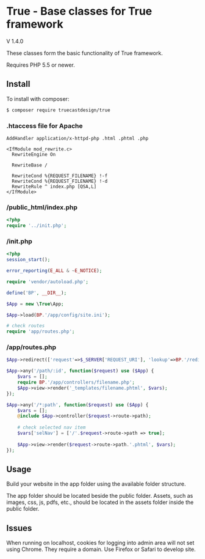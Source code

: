 True - Base classes for True framework
=======================================
V 1.4.0

These classes form the basic functionality of True framework.

Requires PHP 5.5 or newer.

Install
-------

To install with composer:

```sh
$ composer require truecastdesign/true
```

### .htaccess file for Apache

```comf
AddHandler application/x-httpd-php .html .phtml .php

<IfModule mod_rewrite.c>
  RewriteEngine On

  RewriteBase /

  RewriteCond %{REQUEST_FILENAME} !-f
  RewriteCond %{REQUEST_FILENAME} !-d
  RewriteRule ^ index.php [QSA,L]
</IfModule>
```

### /public_html/index.php

```php
<?php
require '../init.php';
```

### /init.php

```php
<?php
session_start();

error_reporting(E_ALL & ~E_NOTICE);

require 'vendor/autoload.php';

define('BP', __DIR__);

$App = new \True\App;

$App->load(BP.'/app/config/site.ini');

# check routes
require 'app/routes.php';
```

### /app/routes.php

```php
$App->redirect(['request'=>$_SERVER['REQUEST_URI'], 'lookup'=>BP.'/redirects.json', 'type'=>'301']);

$App->any('/path/:id', function($request) use ($App) {
	$vars = [];
	require BP.'/app/controllers/filename.php';
	$App->view->render('_templates/filename.phtml', $vars);
});

$App->any('/*:path', function($request) use ($App) {
	$vars = []; 
	@include $App->controller($request->route->path);
	
	# check selected nav item
	$vars['selNav'] = ['/'.$request->route->path => true];
	
	$App->view->render($request->route->path.'.phtml', $vars);
});
```

Usage
-----

Build your website in the app folder using the available folder structure. 

The app folder should be located beside the public folder. Assets, such as images, css, js, pdfs, etc., should be located in the assets folder inside the public folder.

Issues
------

When running on localhost, cookies for logging into admin area will not set using Chrome. They require a domain. Use Firefox or Safari to develop site. 



